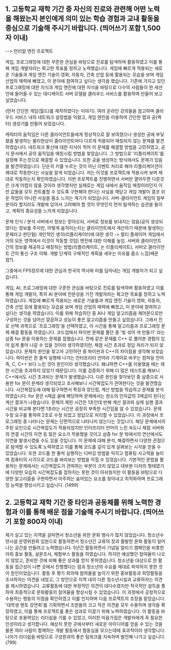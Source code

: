 ## 1. 고등학교 재학 기간 중 자신의 진로와 관련해 어떤 노력을 해왔는지 본인에게 의미 있는 학습 경험과 교내 활동을 중심으로 기술해 주시기 바랍니다. (띄어쓰기 포함 1,500자 이내)  

--> 언리얼 엔진 프로젝트

게임, 프로그래밍에 대한 꾸준한 관심을 바탕으로 진로를 탐색하며 활동하였고 이를 통해 게임 개발자라는 확고한 목표를 정하고 노력했습니다. 게임에 빠르게 적용되는 새로운 기술들과 게임 엔진 기술이 영화, 자동차, 건축 산업 등에 활용되는 모습을 보며 게임 산업의 매력에 빠졌고, 이 분야에 참여하고 싶다는 생각을 했습니다. 기존에 가지고 있던 프로그래밍에 대한 지식과 게임 엔진에 대한 지식을 바탕으로 다수의 사람들이 한 세션 안에 들어올 수 있는 데디케이트 서버 모델을 클라우드 서비스를 활용하여 만들어 보고 싶었습니다. 

(먼저 간단한 게임(월드)를 제작하였다는 이야기). 여러 온라인 강의들을 참고하며 클라우드 서비스 내의 네트워크 설정법을 익혔고, 게임 엔진을 이용하여 간단한 맵과 공(액터) 생성기를 만들어 보았습니다. 

캐릭터의 움직임은 다른 클라이언트들에게 정상적으로 잘 보여졌으나 생성한 공에 부딫혔을 발생하는 물리현상이 클라이언트마다 다르게 적용되어 매칭되지 않는 문제를 발견하였습니다. 네트워크 통신에 대한 지식이 적어 이 문제를 해결할 방법을 고민하였고, 공식 문서에서 공의 움직임을 매칭시킬 방법을 찾았습니다. 그 방법으로 '리플리케이트'를 설정해 주는것으로 해결할 수 있었습니다. 또한 공을 생성하는 방식에서도 문제가 있음을 발견하였습니다. 단순히 키를 누르는 것이 아닌 이벤트 처리로 해야 리플리케이션이 제대로 작동한다는 사실을 알게 되었습니다. 저는 이것을 프로젝트에 적용시켜 보며 제대로 작동하는지 확인하였습니다. 이번 프로젝트를 진행하면서 서버만 열어두면 다른것은 크게 어렵지 않을 것이라 생각했지만 실제로는 게임 내에서 움직임 매칭이라던지 이런 값들을 모두 컨트롤할 수 있도록 구현해야 한다는 사실을 깨닫고 게임 개발이 결코 쉬운 작업이 아니란 사실을 몸소 느끼는 계기가 되었습니다. 서버-클라이언트 게임의 일부분이라 할지라도 개발에 있어서 고려해야 할 것이 무엇인지 먼저 탐색하는 습관을 들이고, 계획의 중요성을 느끼게 되었습니다.  

문제 인식 / 분석 
서버에서 정보는 맏아오되, 서버로 정보를 보내지는 않음(공이 생성되었다는 정보를 주지만, 어떻게 움직이는지는 클라이언트에서 계산하기 때문에 발생하는 문제라고 판단됨)
개인적인 생각(리플리케이터에 대한 생각 -> 멀티 플레이어 게임에서 거의 모든 영역에서 이것이 작동할 것임)
엔진에 대한 이해를 높임. 서버와 클라이언트 간의 정보를 제공하고 매칭하는 방법(리플리케이트, 논 리플리케이트), 서버오 클라이언트 간의 통신 구조 이해. 개발 단계의 구체적인 계획을 세우는 이유를 몸소 느낌(배운점?). 


그중에서 FPS장르에 대한 관심과 한국의 역사와 미를 담아내는 개임 개발자가 되고 싶습니다.




게임, AI, 프로그래밍에 대한 구준한 관심을 바탕으로 진로를 탐색하며 활동하였고 이를 통해 게임 개발자, 특히 AI 분야에 전문성을 가진 개발자라는 확고한 목표를 정하고 노력하였습니다. 게임에 빠르게 적용되는 새로운 기술들과 게임 엔진 기술이 영화, 자동차, 건축 산업 등에 활용되는 모습을 보며 게임 산업의 매력에 빠졌고, 이 분야에 참여하고 싶다는 생각을 하였습니다. 이를 위해 학습하던 중 AI나 게임 알고리즘을 제어문으로만 구성하는 것을 넘어선 깔끔하고 성능이 좋은 알고리즘을 만들고 싶었습니다. 그래서 진로 선택 과목으로 '프로그래밍'을 선택하였고, 이 시간을 통해 알고리즘과 프로그래밍 문제 해결 활동을 하였습니다. 코드업에서 파이썬 문제를 풀던 중 '빛 섞어 색 만들기' 라는 삼중 for 문을 이용하는 문제를 접했습니다. 전에 같은 문제를 C++ 로 풀어본 경험이 있어 쉽게 풀어 나갈 수 있을 것이라 생각하였지만, 채점 시간 초과로 정답 처리가 되지 않았습니다. 문제의 원인을 찾고자 고민하던 중 파이썬과 C++의 차이점을 생각해 보았습니다. 파이썬은 한 줄씩 실행해 나가는 인터프리터 언어라 기계어로 바꾸는 컴파일 언어 즉, C, C++ 보다 느린 것이 원인이라 생각했습니다. 왜냐하면 C++를 이용했을 때는 제한 시간을 초과하지 않았기 때문입니다. 이를 검증하기 위해 더 많은 테스트를 해보니 C++에서도 시간 초과되는 문제가 발생했습니다. 다른 원인을 찾아보던 중 삼중으로 사용한 for 문이 문제라 생각되었고 조사해보니 시간복잡도가 관여한다는 것을 발견했습니다. 시간복잡도에 대해 탐구하면서 특징과 장단점, 계산 방법을 학습하고 문제를 분석하였습니다. for 문은 n제곱 꼴에 해당하며 문제에서는 원소의 인자값의 3제곱이 된다는 계산 결과가 나왔습니다. 문제의 제한 시간은 1초인데 반해 계산 결과와 실제 실행 결과 시간을 비교해 본다면 1초라는 시간은 굉장히 부족한 시간임을 알 수 있었습니다. 문제 수정 요구를 통하여 2초로 수정 되었고 정답으로 처리할 수 있었습니다. 이 과정에서 프로그래밍 중 나타나는 문제는 단편적으로 나타나지 않는다는 것입니다. 해당 문제에서의 주된 요인으로 시간복잡도가 적용되었지만 인터프리터 언어의 느린 속도나 채점 서버와의 연결 시간의 지연 등 많은 요소가 작용했을 것이고 삼중 for 문 밖에서의 연산에서도 지연을 발생시켰을 수도 있을 것입니다. 이 문제에 대해 분석, 해결하면서 다양한 관점으로 탐색할 수 있도록 노력하였고 이를 통해 코드를 깊이 있게 살펴보는 시각을 얻을 수 있었습니다. 또한 코드를 한 줄씩 실행하는 디버깅 방법을 익히고 컴퓨팅 사고력을 늘리며 컴퓨터의 시각으로 코드를 바라보는 방법을 익힐 수 있었습니다. 기본적인 문법을 활용하는 문제에서는 시간복잡도가 관여하는 부분이 크지 않았고 대부분 다차의 형태였기에 다양한 모습의 시간복잡도를 접하지는 못한 것이 아쉬웠지만 이 활동을 바탕으로 다양한 알고리즘을 구현하면서 마주하는 숨어있는 요소를 찾아내고 최적화하며 프로그래밍 능력을 향상시키고 싶습니다. (1499)


## 2. 고등학교 재학 기간 중 타인과 공동체를 위해 노력한 경험과 이를 통해 배운 점을 기술해 주시기 바랍니다. (띄어쓰기 포함 800자 이내)  

제가 살고 있는 지역을 살피면서 청소년을 위한 문화 행사가 많지 않았습니다. 청소년수련시설 운영위원회 임원으로 활동하면서 청소년간 교류의 장과 활발한 문화 활동이 일어나는 공간을 만들려고 노력했습니다. 5년간 활동하면서 기념일 알리기 캠페인을 비롯한 야외 홍보 활동, 설문조사, 체험부스 활동을 하였습니다. 하지만 예상했던 참여율이 나오지 않았고, 준비한 것에 비해 좋은 성과를 얻지 못하였습니다. 청소년을 대상으로 한 활동을 접근성이 나쁜 곳에서 진행했다는 점과 청소년의 수요를 제대로 파악하지 못한 것이 원인이었습니다. 활동 후 평가 회의때 참여율을 높이기 위한 홍보활동과 희망활동을 조사하자는 의견을 내었고, 그 방안으로 지역 내의 다른 청소년시설과 교류하자는 의견을 제시하였습니다. 교류활동에 대한 부정적인 의견이 대다수였지만 적극적인 설득을 통하여 최종적으로 문화활동의 참여율을 향상시킬 수 있었습니다. 이 과정에서 긍정적으로 수용하는 행동의 이점을 확인하였고 이를 인지하며 다음 프로젝트의  조장을 맡았습니다. '대학생 멘토 강연회'를 기획하면서 조원들의 크고 작은 의견을 모두 수용하며 생각을 확장하였고, 이를 통해 프로젝트를 좋은 성과로 이끌기 위해 노력하였습니다. 이 활동을 바탕으로 포용력있는 리더쉽을 기를 수 있었고, 이러한 마음가짐은 개발자에게 꼭 필요한 인성이라고 생각합니다. 예상치 못한 곳에서부터 새로운 아이디어를 얻을 수 있는 것을 물론 여러 사람이 함께하는 개발 활동에서 협동심을 모으는데에 효과적이라 생각합니다. 나아가 리더쉽을 바탕으로 구성원과의 좋은 팀워크를 지속하며 발전해 나가고 싶습니다. (799)
